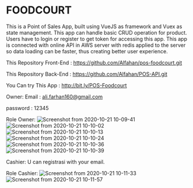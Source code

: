 # FOODCOURT

This is a Point of Sales App, built using VueJS as framework and Vuex as state management. This app can handle basic CRUD operation for product. Users have to login or register to get token for accessing this app. This app is connected with online API in AWS server with redis applied to the server so data loading can be faster, thus creating better user experience.

This Repository Front-End : https://github.com/Alfahan/pos-foodcourt.git

This Repository Back-End : https://github.com/Alfahan/POS-API.git

You Can try This App : http://bit.ly/POS-Foodcourt

Owner: 
Email     : ali.farhan160@gmail.com 

password  : 12345

Role Owner:
![Screenshot from 2020-10-21 10-09-41](https://user-images.githubusercontent.com/49190810/96668786-1d1e4300-1386-11eb-82b6-86a12cf69358.png)
![Screenshot from 2020-10-21 10-10-02](https://user-images.githubusercontent.com/49190810/96668798-227b8d80-1386-11eb-9b1a-f9a7314faff7.png)
![Screenshot from 2020-10-21 10-10-13](https://user-images.githubusercontent.com/49190810/96668808-25767e00-1386-11eb-9ecf-2d424a0b9059.png)
![Screenshot from 2020-10-21 10-10-24](https://user-images.githubusercontent.com/49190810/96668813-27d8d800-1386-11eb-9e7f-076797458c33.png)
![Screenshot from 2020-10-21 10-10-36](https://user-images.githubusercontent.com/49190810/96668820-2dceb900-1386-11eb-857e-2cbaa0487367.png)
![Screenshot from 2020-10-21 10-10-39](https://user-images.githubusercontent.com/49190810/96668824-30c9a980-1386-11eb-9f57-a0ca501afd0d.png)

Cashier:
U can registrasi with your email.

Role Cashier:
![Screenshot from 2020-10-21 10-11-33](https://user-images.githubusercontent.com/49190810/96668827-33c49a00-1386-11eb-867d-840ba51059f4.png)
![Screenshot from 2020-10-21 10-11-57](https://user-images.githubusercontent.com/49190810/96668835-36bf8a80-1386-11eb-993c-baa50240005c.png)
